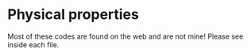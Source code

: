 # Physical properties
Most of these codes are found on the web and are not mine! Please see inside each file.